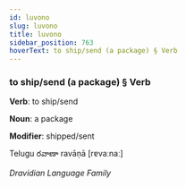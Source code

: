 ```yaml
---
id: luvono
slug: luvono
title: luvono
sidebar_position: 763
hoverText: to ship/send (a package) § Verb
---
```


### to ship/send (a package) § Verb

**Verb**: to ship/send

**Noun**: a package

**Modifier**: shipped/sent

Telugu రవాణా ravāṇā [rɐvaːnaː]

*Dravidian Language Family*